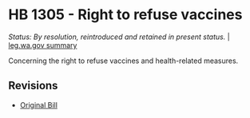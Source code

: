 # HB 1305 - Right to refuse vaccines
*Status: By resolution, reintroduced and retained in present status.* | [leg.wa.gov summary](https://app.leg.wa.gov/billsummary?BillNumber=1305&Year=2021)

Concerning the right to refuse vaccines and health-related measures.

## Revisions
* [Original Bill](1/)